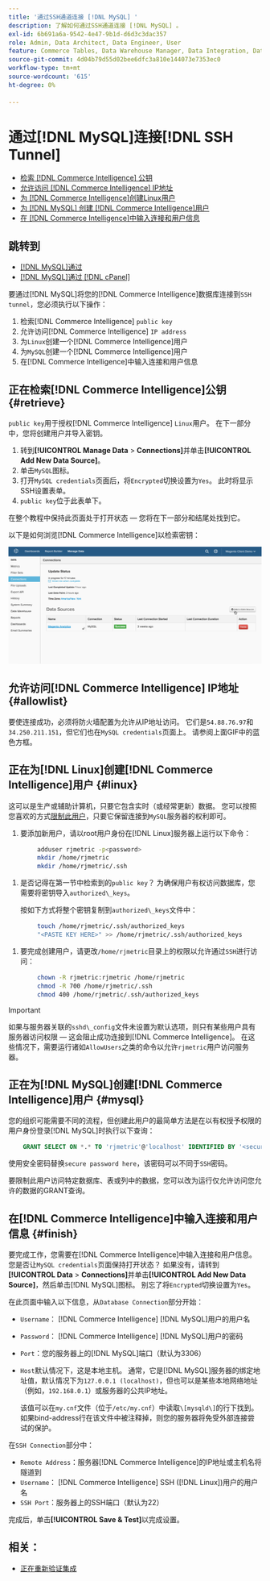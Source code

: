 ```yaml
---
title: '通过SSH通道连接 [!DNL MySQL] '
description: 了解如何通过SSH通道连接 [!DNL MySQL] 。
exl-id: 6b691a6a-9542-4e47-9b1d-d6d3c3dac357
role: Admin, Data Architect, Data Engineer, User
feature: Commerce Tables, Data Warehouse Manager, Data Integration, Data Import/Export, SQL Report Builder
source-git-commit: 4d04b79d55d02bee6dfc3a810e144073e7353ec0
workflow-type: tm+mt
source-wordcount: '615'
ht-degree: 0%

---
```


# 通过[!DNL MySQL]连接[!DNL SSH Tunnel]

* [检索 [!DNL Commerce Intelligence] 公钥](#retrieve)
* [允许访问 [!DNL Commerce Intelligence] IP地址](#allowlist)
* [为 [!DNL Commerce Intelligence]创建Linux用户](#linux)
* [为 [!DNL MySQL] 创建 [!DNL Commerce Intelligence]用户](#mysql)
* [在 [!DNL Commerce Intelligence]中输入连接和用户信息](#finish)

## 跳转到

* [[!DNL MySQL]通过 ](../integrations/mysql-via-a-direct-connection.md)
* [[!DNL MySQL]通过 [!DNL cPanel]](../integrations/mysql-via-cpanel.md)

要通过[!DNL MySQL]将您的[!DNL Commerce Intelligence]数据库连接到`SSH tunnel`，您必须执行以下操作：

1. 检索[!DNL Commerce Intelligence] `public key`
1. 允许访问[!DNL Commerce Intelligence] `IP address`
1. 为`Linux`创建一个[!DNL Commerce Intelligence]用户
1. 为`MySQL`创建一个[!DNL Commerce Intelligence]用户
1. 在[!DNL Commerce Intelligence]中输入连接和用户信息


## 正在检索[!DNL Commerce Intelligence]公钥 {#retrieve}

`public key`用于授权[!DNL Commerce Intelligence] `Linux`用户。 在下一部分中，您将创建用户并导入密钥。

1. 转到&#x200B;**[!UICONTROL Manage Data** > **Connections]**&#x200B;并单击&#x200B;**[!UICONTROL Add New Data Source]**。
1. 单击`MySQL`图标。
1. 打开`MySQL credentials`页面后，将`Encrypted`切换设置为`Yes`。 此时将显示SSH设置表单。
1. `public key`位于此表单下。

在整个教程中保持此页面处于打开状态 — 您将在下一部分和结尾处找到它。

以下是如何浏览[!DNL Commerce Intelligence]以检索密钥：

![通过SSH通道的MySQL连接的动画演示](../../../assets/MySQL_SSH.gif)<!--{: width="770"}-->

## 允许访问[!DNL Commerce Intelligence] IP地址 {#allowlist}

要使连接成功，必须将防火墙配置为允许从IP地址访问。 它们是`54.88.76.97`和`34.250.211.151`，但它们也在`MySQL credentials`页面上。 请参阅上面GIF中的蓝色方框。

## 正在为[!DNL Linux]创建[!DNL Commerce Intelligence]用户 {#linux}

这可以是生产或辅助计算机，只要它包含实时（或经常更新）数据。 您可以按照您喜欢的方式[限制此用户](../../../administrator/account-management/restrict-db-access.md)，只要它保留连接到`MySQL`服务器的权利即可。

1. 要添加新用户，请以root用户身份在[!DNL Linux]服务器上运行以下命令：

```bash
        adduser rjmetric -p<password>
        mkdir /home/rjmetric
        mkdir /home/rjmetric/.ssh
```

1. 是否记得在第一节中检索到的`public key`？ 为确保用户有权访问数据库，您需要将密钥导入`authorized\_keys`。

   按如下方式将整个密钥复制到`authorized\_keys`文件中：

```bash
        touch /home/rjmetric/.ssh/authorized_keys
        "<PASTE KEY HERE>" >> /home/rjmetric/.ssh/authorized_keys
```

1. 要完成创建用户，请更改`/home/rjmetric`目录上的权限以允许通过`SSH`进行访问：

```bash
        chown -R rjmetric:rjmetric /home/rjmetric
        chmod -R 700 /home/rjmetric/.ssh
        chmod 400 /home/rjmetric/.ssh/authorized_keys
```

>[!IMPORTANT]
>
>如果与服务器关联的`sshd\_config`文件未设置为默认选项，则只有某些用户具有服务器访问权限 — 这会阻止成功连接到[!DNL Commerce Intelligence]。 在这些情况下，需要运行诸如`AllowUsers`之类的命令以允许`rjmetric`用户访问服务器。

## 正在为[!DNL MySQL]创建[!DNL Commerce Intelligence]用户 {#mysql}

您的组织可能需要不同的流程，但创建此用户的最简单方法是在以有权授予权限的用户身份登录[!DNL MySQL]时执行以下查询：

```sql
    GRANT SELECT ON *.* TO 'rjmetric'@'localhost' IDENTIFIED BY '<secure password here>';
```

使用安全密码替换`secure password here`，该密码可以不同于`SSH`密码。

要限制此用户访问特定数据库、表或列中的数据，您可以改为运行仅允许访问您允许的数据的GRANT查询。

## 在[!DNL Commerce Intelligence]中输入连接和用户信息 {#finish}

要完成工作，您需要在[!DNL Commerce Intelligence]中输入连接和用户信息。 您是否让`MySQL credentials`页面保持打开状态？ 如果没有，请转到&#x200B;**[!UICONTROL Data** > **Connections]**&#x200B;并单击&#x200B;**[!UICONTROL Add New Data Source]**，然后单击[!DNL MySQL]图标。 别忘了将`Encrypted`切换设置为`Yes`。

在此页面中输入以下信息，从`Database Connection`部分开始：

* `Username`： [!DNL Commerce Intelligence] [!DNL MySQL]用户的用户名
* `Password`： [!DNL Commerce Intelligence] [!DNL MySQL]用户的密码
* `Port`：您的服务器上的[!DNL MySQL]端口（默认为3306）
* `Host`默认情况下，这是本地主机。 通常，它是[!DNL MySQL]服务器的绑定地址值，默认情况下为`127.0.0.1 (localhost)`，但也可以是某些本地网络地址（例如，`192.168.0.1`）或服务器的公共IP地址。

  该值可以在`my.cnf`文件（位于`/etc/my.cnf`）中读取`\[mysqld\]`的行下找到。 如果bind-address行在该文件中被注释掉，则您的服务器将免受外部连接尝试的保护。

在`SSH Connection`部分中：

* `Remote Address`：服务器[!DNL Commerce Intelligence]的IP地址或主机名将隧道到
* `Username`： [!DNL Commerce Intelligence] SSH ([!DNL Linux])用户的用户名
* `SSH Port`：服务器上的SSH端口（默认为22）

完成后，单击&#x200B;**[!UICONTROL Save & Test]**&#x200B;以完成设置。

## 相关：

* [正在重新验证集成](https://experienceleague.adobe.com/docs/commerce-knowledge-base/kb/how-to/mbi-reauthenticating-integrations.html)
